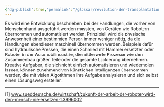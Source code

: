```yaml
---
{"dg-publish":true,"permalink":"/glossar/revolution-der-transplantationen/"}
---
```

 

Es wird eine Entwicklung beschrieben, bei der Handlungen, die vorher von Menschenhand ausgeführt werden mussten, von Geräten wie Robotern übernommen und automatisiert werden. Prinzipiell wird die physische Anwesenheit einer bestimmten Person immer weniger nötig, da die Handlungen ebendieser maschinell übernommen werden.
Beispiele dafür sind hydraulische Pressen, die einen Schmied mit Hammer ersetzten oder Roboter in der Automobilindustrie, die mittlerweile Prozesse wie den Zusammenbau großer Teile oder die gesamte Lackierung übernehmen.
Kreative Aufgaben, die sich nicht einfach automatisieren und wiederholen lassen, können zunehmend von künstlichen Intelligenzen übernommen werden, die mit vielen Algorithmen ihre Aufgabe analysieren und sich selbst einen Lösungsweg erstellen.

---
[1] www.sueddeutsche.de/wirtschaft/zukunft-der-arbeit-der-roboter-wird-den-mensch-nie-ersetzen-1.3996002